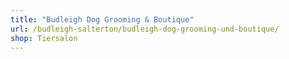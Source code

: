```yaml
---
title: "Budleigh Dog Grooming & Boutique"
url: /budleigh-salterton/budleigh-dog-grooming-und-boutique/
shop: Tiersalon
---
```

